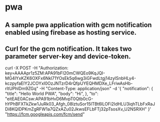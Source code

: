 # pwa

## A sample pwa application with gcm notification enabled using firebase as hosting service.  


## Curl for the gcm notification. It takes two parameter server-key and device-token.

curl -X POST -H "Authorization: key=AAAApr1z5ZM:APA91bFI20mCWQEo9KqJQI-MG4lYxKZK6OXFx6Nkl71YOsEk5q6wg3iGFwdLtgj14zylSnbHLy4-kczpyfaElY2JCOYxI0OzJNTzrD4rQfpUYEQHMDXe_LFriwAsHb-rltUPhlDm9ZGq" -H "Content-Type: application/json" -d '{
  "notification": {
    "title": "Hello World PWA",
    "body": "Hi",
  },
  "to": "eitEAE0ACsw:APA91bHvD6MvpT0Qtb0cG-hYPhBFXTkZkw1JuRk03_Afgh_08lztuSor15lTBt6lLOFi2IdHLU3iqhTLbFxRaJDi8KQlDPKmZgRFW1a7QZxAZu02JkwsEFLbFTj32pTsosXv_U2NSRXH"
}' "https://fcm.googleapis.com/fcm/send"